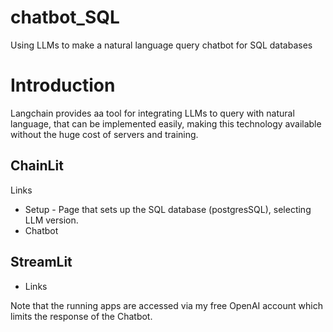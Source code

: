 # chatbot_SQL
Using LLMs to make a natural language query chatbot for SQL databases


# Introduction
Langchain provides aa tool for integrating LLMs to query with natural language, that can be implemented easily, making this technology available without the huge cost of servers and training.

## ChainLit
Links
- Setup - Page that sets up the SQL database (postgresSQL), selecting LLM version.
- Chatbot

## StreamLit
- Links

Note that the running apps are accessed via my free OpenAI account which limits the response of the Chatbot.
